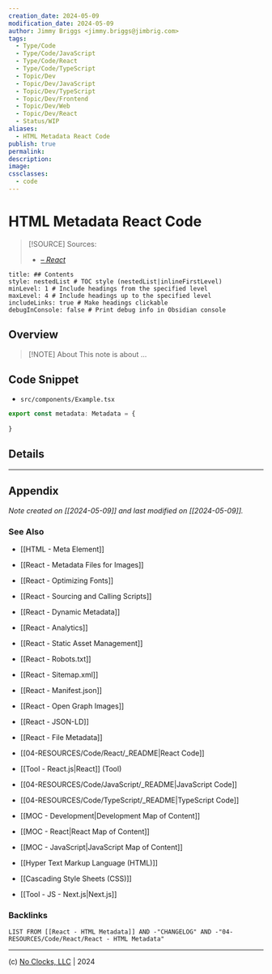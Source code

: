 ```yaml
---
creation_date: 2024-05-09
modification_date: 2024-05-09
author: Jimmy Briggs <jimmy.briggs@jimbrig.com>
tags:
  - Type/Code
  - Type/Code/JavaScript
  - Type/Code/React
  - Type/Code/TypeScript
  - Topic/Dev
  - Topic/Dev/JavaScript
  - Topic/Dev/TypeScript
  - Topic/Dev/Frontend
  - Topic/Dev/Web
  - Topic/Dev/React
  - Status/WIP
aliases:
  - HTML Metadata React Code
publish: true
permalink:
description:
image:
cssclasses:
  - code
---
```


# HTML Metadata React Code

> [!SOURCE] Sources:
> - *[<meta> – React](https://react.dev/reference/react-dom/components/meta)*

```table-of-contents
title: ## Contents 
style: nestedList # TOC style (nestedList|inlineFirstLevel)
minLevel: 1 # Include headings from the specified level
maxLevel: 4 # Include headings up to the specified level
includeLinks: true # Make headings clickable
debugInConsole: false # Print debug info in Obsidian console
```

## Overview

> [!NOTE] About
> This note is about ...


## Code Snippet

- `src/components/Example.tsx`

```typescript
export const metadata: Metadata = {
	
}
```

## Details



***

## Appendix

*Note created on [[2024-05-09]] and last modified on [[2024-05-09]].*

### See Also

- [[HTML - Meta Element]]
- [[React - Metadata Files for Images]]
- [[React - Optimizing Fonts]]
- [[React - Sourcing and Calling Scripts]]
- [[React - Dynamic Metadata]]
- [[React - Analytics]]
- [[React - Static Asset Management]]
- [[React - Robots.txt]]
- [[React - Sitemap.xml]]
- [[React - Manifest.json]]
- [[React - Open Graph Images]]
- [[React - JSON-LD]]
- [[React - File Metadata]]


- [[04-RESOURCES/Code/React/_README|React Code]]
- [[Tool - React.js|React]] (Tool)
- [[04-RESOURCES/Code/JavaScript/_README|JavaScript Code]]
- [[04-RESOURCES/Code/TypeScript/_README|TypeScript Code]]
- [[MOC - Development|Development Map of Content]]
- [[MOC - React|React Map of Content]]
- [[MOC - JavaScript|JavaScript Map of Content]]
- [[Hyper Text Markup Language (HTML)]]
- [[Cascading Style Sheets (CSS)]]
- [[Tool - JS - Next.js|Next.js]]

### Backlinks

```dataview
LIST FROM [[React - HTML Metadata]] AND -"CHANGELOG" AND -"04-RESOURCES/Code/React/React - HTML Metadata"
```

***

(c) [No Clocks, LLC](https://github.com/noclocks) | 2024
